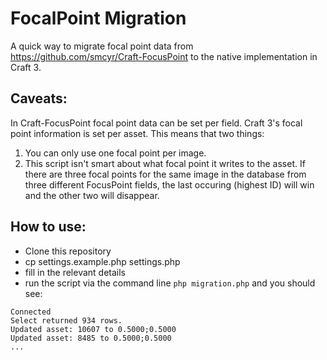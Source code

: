 # FocalPoint Migration

A quick way to migrate focal point data from https://github.com/smcyr/Craft-FocusPoint to the native implementation in Craft 3.

## Caveats:

In Craft-FocusPoint focal point data can be set per field. Craft 3's focal point information is set per asset. This means that two things:

1. You can only use one focal point per image.
2. This script isn't smart about what focal point it writes to the asset. If there are three focal points for the same image in the database from three different FocusPoint fields, the last occuring (highest ID) will win and the other two will disappear. 

## How to use:
- Clone this repository
- cp settings.example.php settings.php
- fill in the relevant details
- run the script via the command line `php migration.php` and you should see:

```
Connected
Select returned 934 rows.
Updated asset: 10607 to 0.5000;0.5000
Updated asset: 8485 to 0.5000;0.5000
...
```
